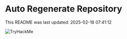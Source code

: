# Auto Regenerate Repository

This README was last updated: 2025-02-18 07:41:12

 ![TryHackMe](https://tryhackme.com/badge/533634)